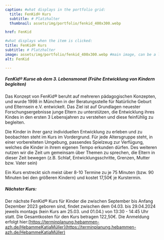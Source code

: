 ```yaml
---
caption: #what displays in the portfolio grid:
  title: FenKid® Kurs
  subtitle: # Platzhalter
  thumbnail: assets/img/portfolio/fenkid_400x300.webp

href: FenKid

#what displays when the item is clicked:
title: FenKid® Kurs
subtitle: # Platzhalter
image: assets/img/portfolio/fenkid_400x300.webp #main image, can be a link or a file in assets/img/portfolio
alt: FenKid

---
```


##### FenKid® Kurse ab dem 3. Lebensmonat (Frühe Entwicklung von Kindern begleiten)

Das Konzept von FenKid® beruht auf mehreren pädagogischen Konzepten, und wurde 1998 in München in der Beratungsstelle für Natürliche Geburt und Elternsein e.V. entwickelt. Das Ziel ist auf Grundlagen neuester Forschungsergebnisse junge Eltern zu unterstützen, die Entwicklung ihres Kindes in den ersten 3 Lebensjahren zu verstehen und diese feinfühlig zu begleiten.

Die Kinder in ihrer ganz individuellen Entwicklung zu erleben und zu beobachten steht im Kurs im Vordergrund. Für jede Altersgruppe steht, in einer vorbereiteten Umgebung, passendes Spielzeug zur Verfügung, welches die Kinder in ihrem eigenen Tempo erkunden dürfen. Des weiteren nutzen wir die Zeit um gemeinsam über Themen zu sprechen, die Eltern in dieser Zeit bewegen (z.B. Schlaf, Entwicklungsschritte, Grenzen, Mutter bzw. Vater sein)

Ein Kurs erstreckt sich meist über 8-10 Termine zu je 75 Minuten (bzw. 90 Minuten bei den größeren Kindern) und kostet 17,50€ je Kurstermin.

##### Nächster Kurs:

Der nächste FenKid® Kurs für Kinder die zwischen September bis Anfang Dezember 2023 geboren sind, findet zwischen dem 04.03. bis 29.04.2024 jeweils montags (kein Kurs am 25.03. und 01.04.) von 13:30 - 14:45 Uhr statt. Die Gesamtkosten für den Kurs betragen 122,50€. Die Anmeldung erfolgt hier:[https://terminplanung.hebammen-azh.de/HebammeKatjaMüller](https://terminplanung.hebammen-azh.de/HebammeKatjaMüller)
